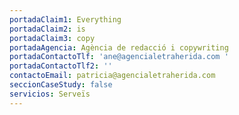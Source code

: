 ```yaml
---
portadaClaim1: Everything
portadaClaim2: is
portadaClaim3: copy
portadaAgencia: Agència de redacció i copywriting
portadaContactoTlf: 'ane@agencialetraherida.com '
portadaContactoTlf2: ''
contactoEmail: patricia@agencialetraherida.com
seccionCaseStudy: false
servicios: Serveïs
---
```

